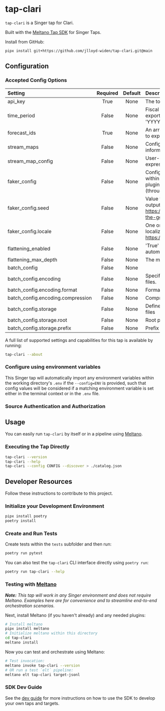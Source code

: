 # tap-clari

`tap-clari` is a Singer tap for Clari.

Built with the [Meltano Tap SDK](https://sdk.meltano.com) for Singer Taps.

<!--

Developer TODO: Update the below as needed to correctly describe the install procedure. For instance, if you do not have a PyPi repo, or if you want users to directly install from your git repo, you can modify this step as appropriate.

## Installation

Install from PyPi:

```bash
pipx install tap-clari
```
-->

Install from GitHub:

```bash
pipx install git+https://github.com/jlloyd-widen/tap-clari.git@main
```


## Configuration

### Accepted Config Options

<!--

This section can be created by copy-pasting the CLI output from:

```
tap-clari --about --format=markdown
```
-->

| Setting | Required | Default | Description |
|:--------|:--------:|:-------:|:------------|
| api_key |   True   | None    | The token to authenticate against the Clari API |
| time_period |  False   | None    | Fiscal Quarter for when you'd like to run your export. Must be passed in as a string (e.g. 'YYYY_QQ'). Defaults to the current quarter. |
| forecast_ids |   True   | None    | An array of IDs of the Forecast Tabs you would like to export data from. |
| stream_maps |  False   | None    | Config object for stream maps capability. For more information check out [Stream Maps](https://sdk.meltano.com/en/latest/stream_maps.html). |
| stream_map_config |  False   | None    | User-defined config values to be used within map expressions. |
| faker_config |  False   | None    | Config for the [`Faker`](https://faker.readthedocs.io/en/master/) instance variable `fake` used within map expressions. Only applicable if the plugin specifies `faker` as an addtional dependency (through the `singer-sdk` `faker` extra or directly). |
| faker_config.seed |  False   | None    | Value to seed the Faker generator for deterministic output: https://faker.readthedocs.io/en/master/#seeding-the-generator |
| faker_config.locale |  False   | None    | One or more LCID locale strings to produce localized output for: https://faker.readthedocs.io/en/master/#localization |
| flattening_enabled |  False   | None    | 'True' to enable schema flattening and automatically expand nested properties. |
| flattening_max_depth |  False   | None    | The max depth to flatten schemas. |
| batch_config |  False   | None    |             |
| batch_config.encoding |  False   | None    | Specifies the format and compression of the batch files. |
| batch_config.encoding.format |  False   | None    | Format to use for batch files. |
| batch_config.encoding.compression |  False   | None    | Compression format to use for batch files. |
| batch_config.storage |  False   | None    | Defines the storage layer to use when writing batch files |
| batch_config.storage.root |  False   | None    | Root path to use when writing batch files. |
| batch_config.storage.prefix |  False   | None    | Prefix to use when writing batch files. |


A full list of supported settings and capabilities for this
tap is available by running:

```bash
tap-clari --about
```

### Configure using environment variables

This Singer tap will automatically import any environment variables within the working directory's
`.env` if the `--config=ENV` is provided, such that config values will be considered if a matching
environment variable is set either in the terminal context or in the `.env` file.

### Source Authentication and Authorization

<!--
Developer TODO: If your tap requires special access on the source system, or any special authentication requirements, provide those here.
-->

## Usage

You can easily run `tap-clari` by itself or in a pipeline using [Meltano](https://meltano.com/).

### Executing the Tap Directly

```bash
tap-clari --version
tap-clari --help
tap-clari --config CONFIG --discover > ./catalog.json
```

## Developer Resources

Follow these instructions to contribute to this project.

### Initialize your Development Environment

```bash
pipx install poetry
poetry install
```

### Create and Run Tests

Create tests within the `tests` subfolder and
  then run:

```bash
poetry run pytest
```

You can also test the `tap-clari` CLI interface directly using `poetry run`:

```bash
poetry run tap-clari --help
```

### Testing with [Meltano](https://www.meltano.com)

_**Note:** This tap will work in any Singer environment and does not require Meltano.
Examples here are for convenience and to streamline end-to-end orchestration scenarios._

<!--
Developer TODO:
Your project comes with a custom `meltano.yml` project file already created. Open the `meltano.yml` and follow any "TODO" items listed in
the file.
-->

Next, install Meltano (if you haven't already) and any needed plugins:

```bash
# Install meltano
pipx install meltano
# Initialize meltano within this directory
cd tap-clari
meltano install
```

Now you can test and orchestrate using Meltano:

```bash
# Test invocation:
meltano invoke tap-clari --version
# OR run a test `elt` pipeline:
meltano elt tap-clari target-jsonl
```

### SDK Dev Guide

See the [dev guide](https://sdk.meltano.com/en/latest/dev_guide.html) for more instructions on how to use the SDK to
develop your own taps and targets.
